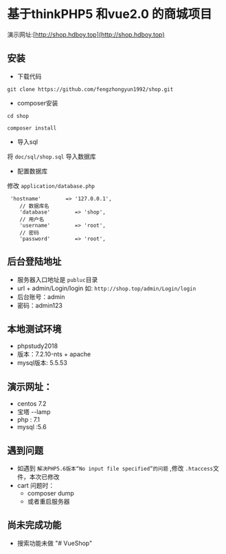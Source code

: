 # 基于thinkPHP5 和vue2.0 的商城项目 
演示网址:[http://shop.hdboy.top](http://shop.hdboy.top)

## 安装
* 下载代码  
```
git clone https://github.com/fengzhongyun1992/shop.git
```

* composer安装
```
cd shop

composer install
```

* 导入sql 

将 `doc/sql/shop.sql` 导入数据库 

* 配置数据库

修改 `application/database.php`

```
 'hostname'        => '127.0.0.1',
    // 数据库名
    'database'        => 'shop',
    // 用户名
    'username'        => 'root',
    // 密码
    'password'        => 'root',

```

## 后台登陆地址 
* 服务器入口地址是 `publuc`目录
* url + admin/Login/login 如: `http://shop.top/admin/Login/login`
* 后台账号：admin 
* 密码：admin123

## 本地测试环境

* phpstudy2018 
* 版本：7.2.10-nts + apache
* mysql版本: 5.5.53

## 演示网址：
* centos 7.2
* 宝塔 --lamp
* php : 7.1
* mysql :5.6

## 遇到问题  
* 如遇到 `解决PHP5.6版本“No input file specified”的问题` ,修改 `.htaccess`文件，本次已修改
* cart 问题时：
    * composer dump
    * 或者重启服务器

## 尚未完成功能
* 搜索功能未做
"# VueShop" 
